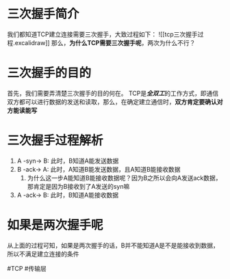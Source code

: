 # 三次握手简介
我们都知道TCP建立连接需要三次握手，大致过程如下：
![[tcp三次握手过程.excalidraw]]
那么，**为什么TCP需要三次握手呢**，两次为什么不行？
# 三次握手的目的
首先，我们需要弄清楚三次握手的目的何在。
TCP是***全双工***的工作方式，即通信双方都可以进行数据的发送和读取，那么，在确定建立通信时，**双方肯定要确认对方能读能写**
# 三次握手过程解析
1. A -syn-> B: 此时，B知道A能发送数据
2. B -ack-> A: 此时，A知道B能发送数据，且A知道B能接收数据
	1. 为什么这一步A能知道B能接收数据呢？因为B之所以会向A发送ack数据，那肯定是因为B接收到了A发送的syn嘛
3. A -ack-> B: 此时，B知道A能接收数据
# 如果是两次握手呢
从上面的过程可知，如果是两次握手的话，B并不能知道A是不是能接收到数据，所以不满足建立连接的条件

#TCP  #传输层